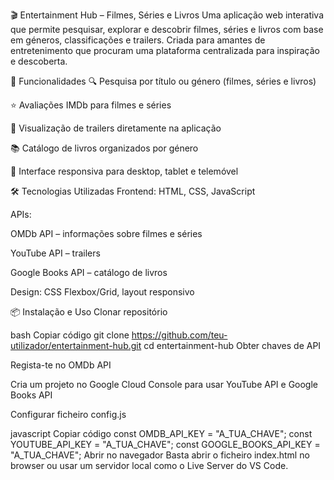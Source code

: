 🎬 Entertainment Hub – Filmes, Séries e Livros
Uma aplicação web interativa que permite pesquisar, explorar e descobrir filmes, séries e livros com base em géneros, classificações e trailers. Criada para amantes de entretenimento que procuram uma plataforma centralizada para inspiração e descoberta.

🚀 Funcionalidades
🔍 Pesquisa por título ou género (filmes, séries e livros)

⭐ Avaliações IMDb para filmes e séries

🎥 Visualização de trailers diretamente na aplicação

📚 Catálogo de livros organizados por género

📱 Interface responsiva para desktop, tablet e telemóvel

🛠️ Tecnologias Utilizadas
Frontend: HTML, CSS, JavaScript

APIs:

OMDb API – informações sobre filmes e séries

YouTube API – trailers

Google Books API – catálogo de livros

Design: CSS Flexbox/Grid, layout responsivo

📦 Instalação e Uso
Clonar repositório

bash
Copiar código
git clone https://github.com/teu-utilizador/entertainment-hub.git
cd entertainment-hub
Obter chaves de API

Regista-te no OMDb API

Cria um projeto no Google Cloud Console para usar YouTube API e Google Books API

Configurar ficheiro config.js

javascript
Copiar código
const OMDB_API_KEY = "A_TUA_CHAVE";
const YOUTUBE_API_KEY = "A_TUA_CHAVE";
const GOOGLE_BOOKS_API_KEY = "A_TUA_CHAVE";
Abrir no navegador
Basta abrir o ficheiro index.html no browser ou usar um servidor local como o Live Server do VS Code.
